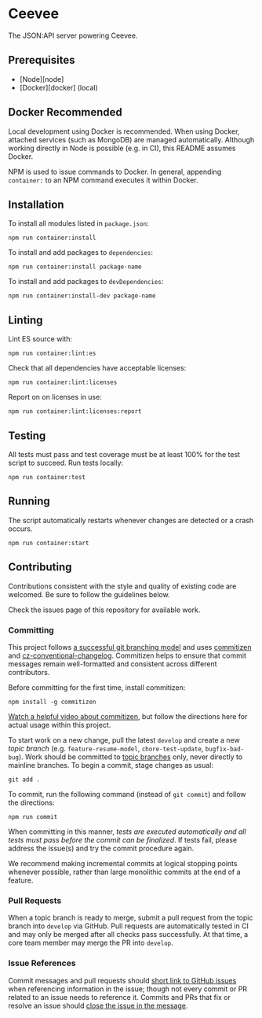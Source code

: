 # Ceevee

The JSON:API server powering Ceevee.

## Prerequisites

- [Node][node]
- [Docker][docker] (local)

## Docker Recommended

Local development using Docker is recommended.  When using Docker, attached
services (such as MongoDB) are managed automatically.  Although working directly
in Node is possible (e.g. in CI), this README assumes Docker.

NPM is used to issue commands to Docker.  In general, appending `container:`
to an NPM command executes it within Docker.

## Installation

To install all modules listed in `package.json`:

```
npm run container:install
```

To install and add packages to `dependencies`:

```
npm run container:install package-name
```

To install and add packages to `devDependencies`:

```
npm run container:install-dev package-name
```

## Linting

Lint ES source with:

```
npm run container:lint:es
```

Check that all dependencies have acceptable licenses:

```
npm run container:lint:licenses
```

Report on on licenses in use:

```
npm run container:lint:licenses:report
```

## Testing

All tests must pass and test coverage must be at least 100% for the test script
to succeed.  Run tests locally:

```
npm run container:test
```

## Running

The script automatically restarts whenever changes are detected or a
crash occurs.

```
npm run container:start
```

## Contributing

Contributions consistent with the style and quality of existing code are
welcomed.  Be sure to follow the guidelines below.

Check the issues page of this repository for available work.

### Committing

This project follows [a successful git branching model][nvie-git-branching] and
uses [commitizen][commitizen] and
[cz-conventional-changelog][cz-conventional-changelog].  Commitizen helps to
ensure that commit messages remain well-formatted and consistent across
different contributors.

Before committing for the first time, install commitizen:

```
npm install -g commitizen
```

[Watch a helpful video about commitizen][commitizen-video], but follow the
directions here for actual usage within this project.

To start work on a new change, pull the latest `develop` and create
a new _topic branch_ (e.g. `feature-resume-model`, `chore-test-update`,
`bugfix-bad-bug`).  Work should be committed to
[topic branches][nvie-git-branching] only, never directly to mainline branches.
To begin a commit, stage changes as usual:

```
git add .
```

To commit, run the following command (instead of `git commit`) and follow the
directions:

```
npm run commit
```

When committing in this manner, _tests are executed automatically and all tests
must pass before the commit can be finalized_.  If tests fail, please address
the issue(s) and try the commit procedure again.

We recommend making incremental commits at logical stopping points whenever
possible, rather than large monolithic commits at the end of a feature.

### Pull Requests

When a topic branch is ready to merge, submit a pull request from the topic
branch into `develop` via GitHub.  Pull requests are automatically tested in CI
and may only be merged after all checks pass successfully.  At that time,
a core team member may merge the PR into `develop`.

### Issue References

Commit messages and pull requests should
[short link to GitHub issues][issue-autolinking] when referencing information in
the issue; though not every commit or PR related to an issue needs to
reference it.  Commits and PRs that fix or resolve an issue should
[close the issue in the message][issue-closing].


[nvie-git-branching]: http://nvie.com/posts/a-successful-git-branching-model/
[commitizen]: https://www.npmjs.com/package/commitizen
[cz-conventional-changelog]: https://www.npmjs.com/package/cz-conventional-changelog
[commitizen-video]: https://egghead.io/lessons/javascript-how-to-write-a-javascript-library-committing-a-new-feature-with-commitizen
[issue-autolinking]: https://help.github.com/articles/autolinked-references-and-urls/
[issue-closing]: https://help.github.com/articles/closing-issues-using-keywords/
